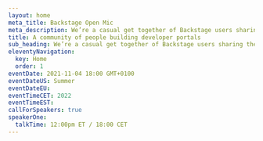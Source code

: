 ```yaml
---
layout: home
meta_title: Backstage Open Mic
meta_description: We’re a casual get together of Backstage users sharing their experiences and helping each other.
title: A community of people building developer portals
sub_heading: We’re a casual get together of Backstage users sharing their experiences and helping each other
eleventyNavigation:
  key: Home
  order: 1
eventDate: 2021-11-04 18:00 GMT+0100
eventDateUS: Summer
eventDateEU: 
eventTimeCET: 2022
eventTimeEST: 
callForSpeakers: true
speakerOne:
  talkTime: 12:00pm ET / 18:00 CET 
---
```

